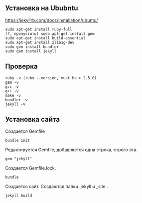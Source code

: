 
## Установка на Ububntu

https://jekyllrb.com/docs/installation/ubuntu/

    sudo apt-get install ruby-full
    (?, пропустить) sudo apt-get install gem
    sudo apt-get install build-essential
    sudo apt-get install zlib1g-dev
    sudo gem install bundler
    sudo gem install jekyll

## Проверка

    ruby -v (ruby --version, must be > 2.5.0)
    gem -v
    gcc -v
    g++ -v
    make -v
    bundler -v
    jekyll -v

## Установка сайта

Создаётся Gemfile

    bundle init

Редактируется Gemfile, добавляется одна строка, строго эта.

    gem "jekyll"

Создается Gemfile.lock.

    bundle

Создается сайт. Создаются папки .jekyll и _site .

    jekyll build


